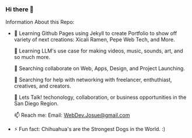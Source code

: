 ### Hi there 👋

<!--
**webdevjosue/webdevjosue** is a ✨ _special_ ✨ repository because its `README.md` (this file) appears on your GitHub profile.

Here are some ideas to get you started:

- 🔭 Learning Github Pages using Jekyll to create Portfolio to show off variety of next creations: Portfolio page, Pepe Web Tech, and More.

- 🌱 Learning LLM's use case for making videos, music, sounds, art, and so much more.

- 👯 Searching collaborate on Web, Apps, Design, and Project Launching.

- 🤔 Searching for help with networking with freelancer, enthuthiast, creatives, and creators.

- 💬 Lets Talk! techonology, collaboration, or business opportunities in the San Diego Region.

- 📫 Reach me: Email: WebDev.Josue@gmail.com

- ⚡ Fun fact: Chihuahua's are the Strongest Dogs in the World. :)

-->

Information About this Repo:

- 🔭 Learning Github Pages using Jekyll to create Portfolio to show off variety of next creations: Xicali Ramen, Pepe Web Tech, and More.

  🌱 Learning LLM's use case for making videos, music, sounds, art, and so much more.

  👯 Searching collaborate on Web, Apps, Design, and Project Launching.

  🤔 Searching for help with networking with freelancer, enthuthiast, creatives, and creators.

  💬 Lets Talk! techonology, collaboration, or business opportunities in the San Diego Region.

  📫 Reach me: Email: WebDev.Josue@gmail.com

- ⚡ Fun fact: Chihuahua's are the Strongest Dogs in the World. :)
